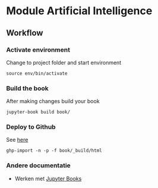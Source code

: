 # Module Artificial Intelligence

## Workflow

### Activate environment

Change to project folder and start environment

`source env/bin/activate `

### Build the book

After making changes build your book

`jupyter-book build book/`

### Deploy to Github

See [here](https://jupyterbook.org/publish/gh-pages.html)

`ghp-import -n -p -f book/_build/html`

### Andere documentatie

- Werken met [Jupyter Books](https://jupyterbook.org/intro.html)
